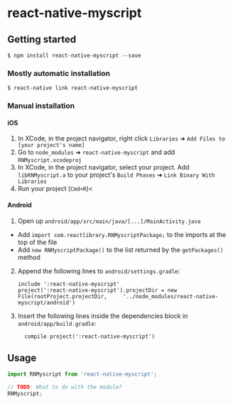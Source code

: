 
# react-native-myscript

## Getting started

`$ npm install react-native-myscript --save`

### Mostly automatic installation

`$ react-native link react-native-myscript`

### Manual installation


#### iOS

1. In XCode, in the project navigator, right click `Libraries` ➜ `Add Files to [your project's name]`
2. Go to `node_modules` ➜ `react-native-myscript` and add `RNMyscript.xcodeproj`
3. In XCode, in the project navigator, select your project. Add `libRNMyscript.a` to your project's `Build Phases` ➜ `Link Binary With Libraries`
4. Run your project (`Cmd+R`)<

#### Android

1. Open up `android/app/src/main/java/[...]/MainActivity.java`
  - Add `import com.reactlibrary.RNMyscriptPackage;` to the imports at the top of the file
  - Add `new RNMyscriptPackage()` to the list returned by the `getPackages()` method
2. Append the following lines to `android/settings.gradle`:
  	```
  	include ':react-native-myscript'
  	project(':react-native-myscript').projectDir = new File(rootProject.projectDir, 	'../node_modules/react-native-myscript/android')
  	```
3. Insert the following lines inside the dependencies block in `android/app/build.gradle`:
  	```
      compile project(':react-native-myscript')
  	```


## Usage
```javascript
import RNMyscript from 'react-native-myscript';

// TODO: What to do with the module?
RNMyscript;
```
  